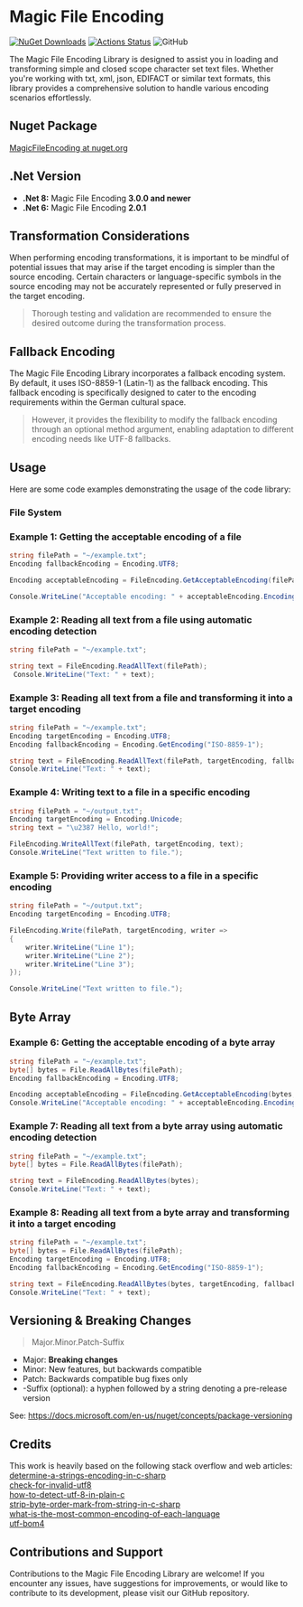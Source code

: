 # Magic File Encoding

[![NuGet Downloads](https://img.shields.io/nuget/dt/MagicFileEncoding.svg)](https://www.nuget.org/packages/MagicFileEncoding/)
[![Actions Status](https://github.com/Jan5366x/MagicFileEncoding/workflows/Build%20and%20Test/badge.svg)](https://github.com/Jan5366x/MagicFileEncoding/actions)
![GitHub](https://img.shields.io/github/license/jan5366x/MagicFileEncoding)

The Magic File Encoding Library is designed to assist you in loading and transforming simple and closed scope
character set text files. Whether you're working with txt, xml, json, EDIFACT or similar text formats, this library provides a
comprehensive solution to handle various encoding scenarios effortlessly.

## Nuget Package
[MagicFileEncoding at nuget.org](https://www.nuget.org/packages/MagicFileEncoding/)

## .Net Version
- **.Net 8:** Magic File Encoding **3.0.0 and newer**
- **.Net 6:** Magic File Encoding **2.0.1**

## Transformation Considerations
When performing encoding transformations, it is important to be mindful of potential issues
that may arise if the target encoding is simpler than the source encoding. 
Certain characters or language-specific symbols in the source encoding may not be accurately represented 
or fully preserved in the target encoding.

> Thorough testing and validation are recommended to ensure the desired outcome during the transformation process.

## Fallback Encoding
The Magic File Encoding Library incorporates a fallback encoding system. By default, it uses ISO-8859-1 (Latin-1) as the fallback encoding.
This fallback encoding is specifically designed to cater to the encoding requirements within the German cultural space.

> However, it provides the flexibility to modify the fallback encoding through an optional method argument,
enabling adaptation to different encoding needs like UTF-8 fallbacks.

## Usage
Here are some code examples demonstrating the usage of the code library:

### File System
### Example 1: Getting the acceptable encoding of a file
```csharp
string filePath = "~/example.txt";
Encoding fallbackEncoding = Encoding.UTF8;

Encoding acceptableEncoding = FileEncoding.GetAcceptableEncoding(filePath, fallbackEncoding);

Console.WriteLine("Acceptable encoding: " + acceptableEncoding.EncodingName);
```

### Example 2: Reading all text from a file using automatic encoding detection
```csharp
string filePath = "~/example.txt";

string text = FileEncoding.ReadAllText(filePath);
 Console.WriteLine("Text: " + text);
```

### Example 3: Reading all text from a file and transforming it into a target encoding
```csharp
string filePath = "~/example.txt";
Encoding targetEncoding = Encoding.UTF8;
Encoding fallbackEncoding = Encoding.GetEncoding("ISO-8859-1");

string text = FileEncoding.ReadAllText(filePath, targetEncoding, fallbackEncoding);
Console.WriteLine("Text: " + text);
```

### Example 4: Writing text to a file in a specific encoding
```csharp
string filePath = "~/output.txt";
Encoding targetEncoding = Encoding.Unicode;
string text = "\u2387 Hello, world!";

FileEncoding.WriteAllText(filePath, targetEncoding, text);
Console.WriteLine("Text written to file.");
```

### Example 5: Providing writer access to a file in a specific encoding
```csharp
string filePath = "~/output.txt";
Encoding targetEncoding = Encoding.UTF8;

FileEncoding.Write(filePath, targetEncoding, writer =>
{
    writer.WriteLine("Line 1");
    writer.WriteLine("Line 2");
    writer.WriteLine("Line 3");
});

Console.WriteLine("Text written to file.");
```
## Byte Array

### Example 6: Getting the acceptable encoding of a byte array
```csharp
string filePath = "~/example.txt";
byte[] bytes = File.ReadAllBytes(filePath);
Encoding fallbackEncoding = Encoding.UTF8;

Encoding acceptableEncoding = FileEncoding.GetAcceptableEncoding(bytes, fallbackEncoding);
Console.WriteLine("Acceptable encoding: " + acceptableEncoding.EncodingName);
```

### Example 7: Reading all text from a byte array using automatic encoding detection
```csharp
string filePath = "~/example.txt";
byte[] bytes = File.ReadAllBytes(filePath);

string text = FileEncoding.ReadAllBytes(bytes);
Console.WriteLine("Text: " + text);
```

### Example 8: Reading all text from a byte array and transforming it into a target encoding
```csharp
string filePath = "~/example.txt";
byte[] bytes = File.ReadAllBytes(filePath);
Encoding targetEncoding = Encoding.UTF8;
Encoding fallbackEncoding = Encoding.GetEncoding("ISO-8859-1");

string text = FileEncoding.ReadAllBytes(bytes, targetEncoding, fallbackEncoding);
Console.WriteLine("Text: " + text);
```


## Versioning & Breaking Changes

> Major.Minor.Patch-Suffix

* Major: **Breaking changes**
* Minor: New features, but backwards compatible
* Patch: Backwards compatible bug fixes only
* -Suffix (optional): a hyphen followed by a string denoting a pre-release version

See: https://docs.microsoft.com/en-us/nuget/concepts/package-versioning

## Credits
This work is heavily based on the following stack overflow and web articles:<br />
[determine-a-strings-encoding-in-c-sharp](https://stackoverflow.com/questions/1025332/determine-a-strings-encoding-in-c-sharp) <br />
[check-for-invalid-utf8](https://stackoverflow.com/questions/6555015/check-for-invalid-utf8) <br />
[how-to-detect-utf-8-in-plain-c](https://stackoverflow.com/questions/1031645/how-to-detect-utf-8-in-plain-c) <br />
[strip-byte-order-mark-from-string-in-c-sharp](https://stackoverflow.com/questions/1317700/strip-byte-order-mark-from-string-in-c-sharp) <br />
[what-is-the-most-common-encoding-of-each-language](https://stackoverflow.com/questions/8509339/what-is-the-most-common-encoding-of-each-language) <br />
[utf-bom4](http://www.unicode.org/faq/utf_bom.html#bom4) 

## Contributions and Support
Contributions to the Magic File Encoding Library are welcome! If you encounter any issues, have suggestions for improvements,
or would like to contribute to its development, please visit our GitHub repository.
